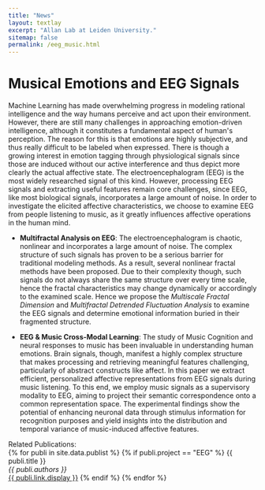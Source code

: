 ```yaml
---
title: "News"
layout: textlay
excerpt: "Allan Lab at Leiden University."
sitemap: false
permalink: /eeg_music.html
---
```


# Musical Emotions and EEG Signals

Machine Learning has made overwhelming progress in modeling rational intelligence and the way humans perceive and act upon their environment. However, there are still many challenges in approaching emotion-driven intelligence, although it constitutes a fundamental aspect of human's perception. The reason for this is that emotions are highly subjective, and thus really difficult to be labeled when expressed. There is though a growing interest in emotion tagging through physiological signals since those are induced without our active interference and thus depict more clearly the actual affective state. The electroencephalogram (EEG) is the most widely researched signal of this kind. However, processing EEG signals and extracting useful features remain core challenges, since EEG, like most biological signals, incorporates a large amount of noise. In order to investigate the elicited affective characteristics, we choose to examine EEG from people listening to music, as it greatly influences affective operations in the human mind.

* **Multifractal Analysis on EEG**: The electroencephalogram is chaotic, nonlinear and incorporates a large amount of noise. The complex structure of such signals  has proven to be a serious barrier for traditional modeling methods. As a result, several nonlinear fractal methods have been proposed. Due to their complexity though, such signals do not always share the same structure over every time scale, hence the fractal characteristics may change dynamically or accordingly to the examined scale. Hence we propose the *Multiscale Fractal Dimension* and *Multifractal Detrended Fluctuation Analysis* to examine the EEG signals and determine emotional information buried in their fragmented structure.  

* **EEG & Music Cross-Modal Learning**: The study of Music Cognition and neural responses to music has been invaluable in understanding human emotions. Brain signals, though, manifest a highly complex structure that makes processing and retrieving meaningful features challenging, particularly of abstract constructs like affect. In this paper we extract efficient, personalized affective representations from EEG signals during music listening. To this end, we employ music signals as a supervisory modality to EEG, aiming to project their semantic correspondence onto a common representation space. The experimental findings show the potential of enhancing neuronal data through stimulus information for recognition purposes and yield insights into the distribution and temporal variance of music-induced affective features.

Related Publications:  
{% for publi in site.data.publist %}
{% if publi.project == "EEG" %}
  {{ publi.title }} <br />
  <em>{{ publi.authors }} </em><br /><a href="{{ publi.link.url }}">{{ publi.link.display }}</a>
{% endif %}
{% endfor %}
